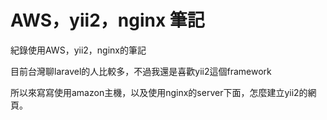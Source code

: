 # AWS，yii2，nginx 筆記

紀錄使用AWS，yii2，nginx的筆記

目前台灣聊laravel的人比較多，不過我還是喜歡yii2這個framework

所以來寫寫使用amazon主機，以及使用nginx的server下面，怎麼建立yii2的網頁。